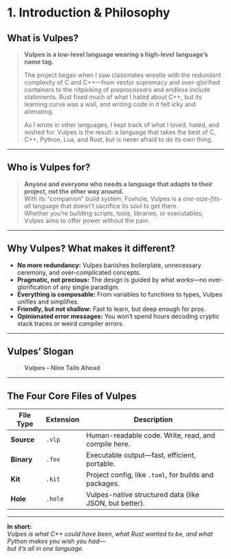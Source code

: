 # 1. Introduction & Philosophy

## What is Vulpes?

> **Vulpes is a low-level language wearing a high-level language’s name tag.**
>
> The project began when I saw classmates wrestle with the redundant complexity of C and C++—from vector supremacy and over-glorified containers to the nitpicking of preprocessors and endless include statements. Rust fixed much of what I hated about C++, but its learning curve was a wall, and writing code in it felt icky and alienating.  
> 
> As I wrote in other languages, I kept track of what I loved, hated, and wished for. Vulpes is the result: a language that takes the best of C, C++, Python, Lua, and Rust, but is never afraid to do its own thing.

---

## Who is Vulpes for?

> **Anyone and everyone who needs a language that adapts to their project, not the other way around.**  
> With its “companion” build system, Foxhole, Vulpes is a *one-size-fits-all* language that doesn’t sacrifice its soul to get there.  
> Whether you’re building scripts, tools, libraries, or executables, Vulpes aims to offer power without the pain.

---

## Why Vulpes? What makes it different?

- **No more redundancy:** Vulpes banishes boilerplate, unnecessary ceremony, and over-complicated concepts.
- **Pragmatic, not precious:** The design is guided by what *works*—no over-glorification of any single paradigm.
- **Everything is composable:** From variables to functions to types, Vulpes unifies and simplifies.
- **Friendly, but not shallow:** Fast to learn, but deep enough for pros.
- **Opinionated error messages:** You won’t spend hours decoding cryptic stack traces or weird compiler errors.

---

## Vulpes’ Slogan

> **Vulpes – Nine Tails Ahead**

---

## The Four Core Files of Vulpes

| File Type | Extension | Description                                              |
|-----------|-----------|----------------------------------------------------------|
| **Source**    | `.vlp`    | Human-readable code. Write, read, and compile here.   |
| **Binary**    | `.fox`    | Executable output—fast, efficient, portable.          |
| **Kit**       | `.kit`    | Project config, like `.toml`, for builds and packages.|
| **Hole**      | `.hole`   | Vulpes-native structured data (like JSON, but better).|

---

**In short:**  
*Vulpes is what C++ could have been, what Rust wanted to be, and what Python makes you wish you had—  
but it’s all in one language.*
